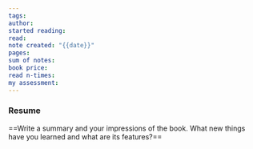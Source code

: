 ```yaml
---
tags: 
author: 
started reading: 
read: 
note created: "{{date}}"
pages: 
sum of notes: 
book price: 
read n-times: 
my assessment:
---
```

### Resume
==Write a summary and your impressions of the book. What new things have you learned and what are its features?==
